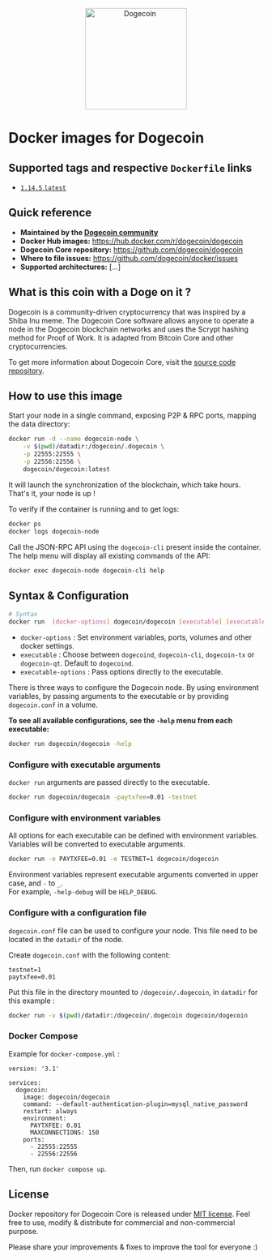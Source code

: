 <p align="center">
  <img src="https://static.tumblr.com/ppdj5y9/Ae9mxmxtp/300coin.png" alt="Dogecoin" width="200"/>
</p>

# Docker images for Dogecoin

## Supported tags and respective `Dockerfile` links

- [`1.14.5`,`latest`](#)

## Quick reference

- **Maintained by the [Dogecoin community](https://github.com/dogecoin/docker/)**
- **Docker Hub images:** https://hub.docker.com/r/dogecoin/dogecoin
- **Dogecoin Core repository:** https://github.com/dogecoin/dogecoin
- **Where to file issues:** https://github.com/dogecoin/docker/issues
- **Supported architectures:** [...]

## What is this coin with a Doge on it ?

Dogecoin is a community-driven cryptocurrency that was inspired by a Shiba Inu meme. The Dogecoin Core software allows anyone to operate a node in the Dogecoin blockchain networks and uses the Scrypt hashing method for Proof of Work. It is adapted from Bitcoin Core and other cryptocurrencies.

To get more information about Dogecoin Core, visit the [source code repository](https://github.com/dogecoin/dogecoin).

## How to use this image

Start your node in a single command, exposing P2P & RPC ports, mapping the data directory:
```bash
docker run -d --name dogecoin-node \
    -v $(pwd)/datadir:/dogecoin/.dogecoin \
    -p 22555:22555 \
    -p 22556:22556 \
    dogecoin/dogecoin:latest
```
It will launch the synchronization of the blockchain, which take hours. That's it, your node is up !

To verify if the container is running and to get logs:
```bash
docker ps
docker logs dogecoin-node
```

Call the JSON-RPC API using the `dogecoin-cli` present inside the container. The help menu will display all existing commands of the API:
```bash
docker exec dogecoin-node dogecoin-cli help
```

## Syntax & Configuration

```bash
# Syntax
docker run  [docker-options] dogecoin/dogecoin [executable] [executable-options]
```

+ `docker-options` : Set environment variables, ports, volumes and other docker settings.  
+ `executable` : Choose between `dogecoind`, `dogecoin-cli`, `dogecoin-tx` or `dogecoin-qt`. Default to `dogecoind`.  
+ `executable-options` : Pass options directly to the executable.

There is three ways to configure the Dogecoin node. By using environment variables, by passing arguments to the executable or by providing `dogecoin.conf` in a volume.

**To see all available configurations, see the `-help` menu from each executable:**
```bash
docker run dogecoin/dogecoin -help
```

### Configure with executable arguments

`docker run` arguments are passed directly to the executable.
```bash
docker run dogecoin/dogecoin -paytxfee=0.01 -testnet
```

### Configure with environment variables

All options for each executable can be defined with environment variables. Variables will be converted to executable arguments.

```bash
docker run -e PAYTXFEE=0.01 -e TESTNET=1 dogecoin/dogecoin
```
Environment variables represent executable arguments converted in upper case, and `-` to `_`.  
For example, `-help-debug` will be `HELP_DEBUG`.

### Configure with a configuration file

`dogecoin.conf` file can be used to configure your node. This file need to be located in the `datadir` of the node.

Create `dogecoin.conf` with the following content:
```
testnet=1
paytxfee=0.01
```

Put this file in the directory mounted to `/dogecoin/.dogecoin`, in `datadir` for this example :
```bash
docker run -v $(pwd)/datadir:/dogecoin/.dogecoin dogecoin/dogecoin
```

### Docker Compose

Example for `docker-compose.yml` :
```
version: '3.1'

services:
  dogecoin:
    image: dogecoin/dogecoin
    command: --default-authentication-plugin=mysql_native_password
    restart: always
    environment:
      PAYTXFEE: 0.01
      MAXCONNECTIONS: 150
    ports:
      - 22555:22555
      - 22556:22556
```
Then, run `docker compose up`.

## License

Docker repository for Dogecoin Core is released under [MIT license](https://github.com/dogecoin/docker/blob/main/LICENSE).
Feel free to use, modify & distribute for commercial and non-commercial purpose.

Please share your improvements & fixes to improve the tool for everyone :)

